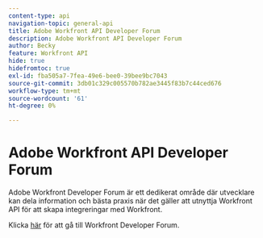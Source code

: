 ```yaml
---
content-type: api
navigation-topic: general-api
title: Adobe Workfront API Developer Forum
description: Adobe Workfront API Developer Forum
author: Becky
feature: Workfront API
hide: true
hidefromtoc: true
exl-id: fba505a7-7fea-49e6-bee0-39bee9bc7043
source-git-commit: 3db01c329c005570b782ae3445f83b7c44ced676
workflow-type: tm+mt
source-wordcount: '61'
ht-degree: 0%

---
```



# Adobe Workfront API Developer Forum

Adobe Workfront Developer Forum är ett dedikerat område där utvecklare kan dela information och bästa praxis när det gäller att utnyttja Workfront API för att skapa integreringar med Workfront.

Klicka [här](https://one.workfront.com/s/topic/0TO0z000000cdI3GAI/api?tabset-21363=3) för att gå till Workfront Developer Forum.
